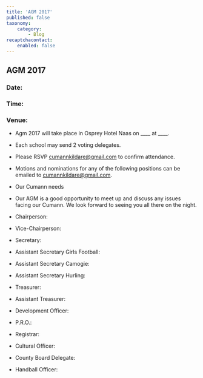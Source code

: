 ```yaml
---
title: 'AGM 2017'
published: false
taxonomy:
    category:
        - Blog
recaptchacontact:
    enabled: false
---
```


## AGM 2017

### Date:

### Time:

### Venue:

* Agm 2017 will take place in Osprey Hotel Naas on ____ at ____. 
* Each school may send 2 voting delegates.
* Please RSVP cumannkildare@gmail.com to confirm attendance.
* Motions and nominations for any of the following positions can be emailed to cumannkildare@gmail.com.
* Our Cumann needs 
* Our AGM is a good opportunity to meet up and discuss any issues facing our Cumann. We look forward to seeing you all there on the night.

* Chairperson: 
* Vice-Chairperson: 
* Secretary: 
* Assistant Secretary Girls Football: 
* Assistant Secretary Camogie:
* Assistant Secretary Hurling: 
* Treasurer: 
* Assistant Treasurer: 
* Development Officer:
* P.R.O.: 
* Registrar: 
* Cultural Officer:
* County Board Delegate: 
* Handball Officer:

